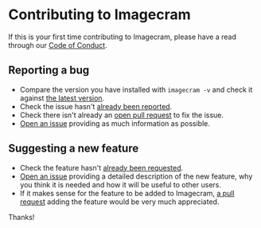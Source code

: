# Contributing to Imagecram

If this is your first time contributing to Imagecram, please have a read through our [Code of Conduct](https://github.com/lordcodes/imagecram/blob/master/CODE_OF_CONDUCT.md).

## Reporting a bug

* Compare the version you have installed with `imagecram -v` and check it against [the latest version](https://github.com/lordcodes/imagecram/releases).
* Check the issue hasn't [already been reported](https://github.com/lordcodes/imagecram/issues).
* Check there isn't already an [open pull request](https://github.com/lordcodes/imagecram/pulls) to fix the issue.
* [Open an issue](https://github.com/lordcodes/imagecram/issues/new/choose) providing as much information as possible.

## Suggesting a new feature

* Check the feature hasn't [already been requested](https://github.com/lordcodes/imagecram/issues).
* [Open an issue](https://github.com/lordcodes/imagecram/issues/new/choose) providing a detailed description of the new feature, why you think it is needed and how it will be useful to other users.
* If it makes sense for the feature to be added to Imagecram, [a pull request](https://github.com/lordcodes/imagecram/compare) adding the feature would be very much appreciated.

Thanks!

